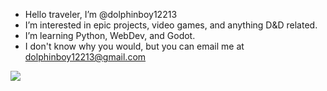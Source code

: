 <div id = "literally everything" align = center></div>




- Hello traveler, I’m @dolphinboy12213
- I’m interested in epic projects, video games, and anything D&D related.
- I’m learning Python, WebDev, and Godot.
- I don't know why you would, but you can email me at dolphinboy12213@gmail.com


![](https://komarev.com/ghpvc/?username=dolphinboy12213&style=plastic&color=65e8b4&label=People+who+said+hi:)

<!---
dolphinboy12213/dolphinboy12213 is a ✨ special ✨ repository because its `README.md` (this file) appears on your GitHub profile.
You can click the Preview link to take a look at your changes.
--->
